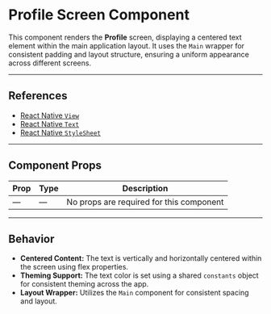 # Profile Screen Component

This component renders the **Profile** screen, displaying a centered text element within the main application layout. It uses the `Main` wrapper for consistent padding and layout structure, ensuring a uniform appearance across different screens.

---

## References

* [React Native `View`](https://reactnative.dev/docs/view)
* [React Native `Text`](https://reactnative.dev/docs/text)
* [React Native `StyleSheet`](https://reactnative.dev/docs/stylesheet)

---

## Component Props

| Prop | Type | Description                              |
| ---- | ---- | ---------------------------------------- |
| —    | —    | No props are required for this component |

---

## Behavior

* **Centered Content:** The text is vertically and horizontally centered within the screen using flex properties.
* **Theming Support:** The text color is set using a shared `constants` object for consistent theming across the app.
* **Layout Wrapper:** Utilizes the `Main` component for consistent spacing and layout.
